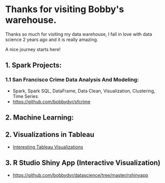 # Thanks for visiting Bobby's warehouse.
Thanks so much for visiting my data warehouse, I fall in love with data science 2 years ago and it is really amazing.

A nice journey starts here!

## 1. Spark Projects:

### 1.1 San Francisco Crime Data Analysis And Modeling:
  - Spark, Spark SQL, DataFrame, Data Clean, Visualization, Clustering, Time Series.
  - https://github.com/bobbydyr/sfcrime

## 2. Machine Learning:


## 2. Visualizations in Tableau
  - [Interesting Tableau Visualizations](tableau_port/tableau_port.md)

## 3. R Studio Shiny App (Interactive Visualization)

  - https://github.com/bobbydyr/datascience/tree/master/rshinyapp
